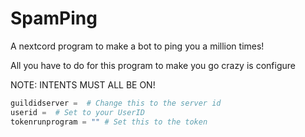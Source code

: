 # SpamPing
 A nextcord program to make a bot to ping you a million times!

All you have to do for this program to make you go crazy is configure 

NOTE: INTENTS MUST ALL BE ON!
```python
guildidserver =  # Change this to the server id
userid =  # Set to your UserID
tokenrunprogram = "" # Set this to the token
```
